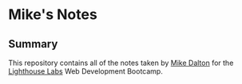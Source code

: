 # Mike's Notes
## Summary

This repository contains all of the notes taken by [Mike Dalton](https://github.com/mikedaltonmtl) for the [Lighthouse Labs](https://www.lighthouselabs.ca/) Web Development Bootcamp.






